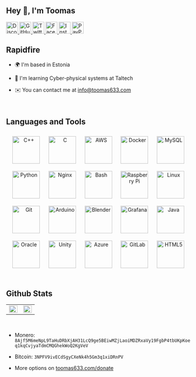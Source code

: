 ## Hey 👋, I'm Toomas
  
<a href="https://discord.com/users/8140" target="_blank" rel="noreferrer">
<img src="https://raw.githubusercontent.com/danielcranney/readme-generator/main/public/icons/socials/discord.svg" alt=Discord width="32" height="32" />
</a>
<a href="https://github.com/Toomas633" target="_blank">
<img src="https://raw.githubusercontent.com/danielcranney/readme-generator/main/public/icons/socials/github.svg" alt=GitHub width="32" height="32" />
</a>
<a href="https://twitter.com/Toomas633" target="_blank">
<img src="https://raw.githubusercontent.com/danielcranney/readme-generator/main/public/icons/socials/twitter.svg" alt=Twitter width="32" height="32" />
</a>
<a href="https://www.facebook.com/toomas.kirsing" target="_blank">
<img src="https://raw.githubusercontent.com/danielcranney/readme-generator/main/public/icons/socials/facebook.svg" alt=Facebook width="32" height="32" />
</a>
<a href="https://instagram.com/toomas633" target="_blank">
<img src="https://raw.githubusercontent.com/danielcranney/readme-generator/main/public/icons/socials/instagram.svg" alt=Instagram width="32" height="32" />
</a>  
<a href="https://paypal.me/ToomasK" target="_blank">
<image src="https://upload.wikimedia.org/wikipedia/commons/3/31/PayPal_Logo2014.svg" alt=PayPal width="32" height="32" />
</a>

<br/>  


## Rapidfire  
- 🌍  I'm based in Estonia  
  

- 🧠  I'm learning Cyber-physical systems at Taltech  
  

- ✉️  You can contact me at [info@toomas633.com](mailto:info@toomas633.com)  
  

<br/>  


## Languages and Tools  
<div align="center">  
<a href="https://www.cplusplus.com/" target="_blank"><img style="margin: 10px" src="https://profilinator.rishav.dev/skills-assets/cplusplus-original.svg" alt="C++" height="75" /></a>  
<a href="https://www.cprogramming.com/" target="_blank"><img style="margin: 10px" src="https://profilinator.rishav.dev/skills-assets/c-original.svg" alt="C" height="75" /></a>  
<a href="https://aws.amazon.com/" target="_blank"><img style="margin: 10px" src="https://profilinator.rishav.dev/skills-assets/amazonwebservices-original-wordmark.svg" alt="AWS" height="75" /></a>  
<a href="https://www.docker.com/" target="_blank"><img style="margin: 10px" src="https://profilinator.rishav.dev/skills-assets/docker-original-wordmark.svg" alt="Docker" height="75" /></a>  
<a href="https://www.mysql.com/" target="_blank"><img style="margin: 10px" src="https://profilinator.rishav.dev/skills-assets/mysql-original-wordmark.svg" alt="MySQL" height="75" /></a>  
<a href="https://www.python.org/" target="_blank"><img style="margin: 10px" src="https://profilinator.rishav.dev/skills-assets/python-original.svg" alt="Python" height="75" /></a>  
<a href="https://www.nginx.com/" target="_blank"><img style="margin: 10px" src="https://profilinator.rishav.dev/skills-assets/nginx-original.svg" alt="Nginx" height="75" /></a>  
<a href="https://www.gnu.org/software/bash/" target="_blank"><img style="margin: 10px" src="https://profilinator.rishav.dev/skills-assets/gnu_bash-icon.svg" alt="Bash" height="75" /></a>  
<a href="https://www.raspberrypi.org/" target="_blank"><img style="margin: 10px" src="https://profilinator.rishav.dev/skills-assets/raspberrypi.png" alt="Raspberry Pi" height="75" /></a>  
<a href="https://www.linux.org/" target="_blank"><img style="margin: 10px" src="https://profilinator.rishav.dev/skills-assets/linux-original.svg" alt="Linux" height="75" /></a>  
<a href="https://github.com/" target="_blank"><img style="margin: 10px" src="https://profilinator.rishav.dev/skills-assets/git-scm-icon.svg" alt="Git" height="75" /></a>  
<a href="https://www.arduino.cc/" target="_blank"><img style="margin: 10px" src="https://profilinator.rishav.dev/skills-assets/arduino.png" alt="Arduino" height="75" /></a>  
<a href="https://www.blender.org/" target="_blank"><img style="margin: 10px" src="https://profilinator.rishav.dev/skills-assets/blender_community_badge_white.svg" alt="Blender" height="75" /></a>  
<a href="https://grafana.com/" target="_blank"><img style="margin: 10px" src="https://profilinator.rishav.dev/skills-assets/grafana.png" alt="Grafana" height="75" /></a>  
<a href="https://www.java.com/" target="_blank"><img style="margin: 10px" src="https://profilinator.rishav.dev/skills-assets/java-original-wordmark.svg" alt="Java" height="75" /></a>  
<a href="https://www.oracle.com/in/index.html" target="_blank"><img style="margin: 10px" src="https://profilinator.rishav.dev/skills-assets/oracle-original.svg" alt="Oracle" height="75" /></a>  
<a href="https://unity.com/" target="_blank"><img style="margin: 10px" src="https://profilinator.rishav.dev/skills-assets/unity.png" alt="Unity" height="75" /></a>  
<a href="https://azure.microsoft.com/en-in/" target="_blank"><img style="margin: 10px" src="https://profilinator.rishav.dev/skills-assets/microsoft_azure-icon.svg" alt="Azure" height="75" /></a>  
<a href="https://about.gitlab.com/" target="_blank"><img style="margin: 10px" src="https://profilinator.rishav.dev/skills-assets/gitlab.svg" alt="GitLab" height="75" /></a>  
<a href="https://en.wikipedia.org/wiki/HTML5" target="_blank"><img style="margin: 10px" src="https://profilinator.rishav.dev/skills-assets/html5-original-wordmark.svg" alt="HTML5" height="75" /></a>  
</div>

<br/>  


## Github Stats

<table><tr><td valign="top" width="50%" border=none>

<img src="https://github-readme-stats.vercel.app/api?username=Toomas633&show_icons=true&count_private=true&title_color=0891b2&text_color=ffffff&icon_color=0891b2&bg_color=1c1917&hide_border=true&show_icons=true" align="left" style="width: 100%" />

</td><td valign="top" width="50%">

<img src="https://github-readme-stats.vercel.app/api/top-langs/?username=Toomas633&&title_color=0891b2&text_color=ffffff&icon_color=0891b2&bg_color=1c1917&hide_border=true&show_icons=true&layout=compact" align="right" style="width: 100%" />

</td></tr></table>  

<br/>

- Monero:
`8Ajf5M6meNpL9TaHuDRbXjAH31LcQ9ge5BEiwMZjLaoiMDZRxaVy19FgbP4tbUKpKoeq1kqCvjyaTdmCMQGhekWoQ2KgVeV`  
  

- Bitcoin: `3NPFV9ivECdSgyCXeNk4h5Gm3q1xiDRnPV`  
  

- More options on [toomas633.com/donate](https://toomas633.com/donate.html)  
